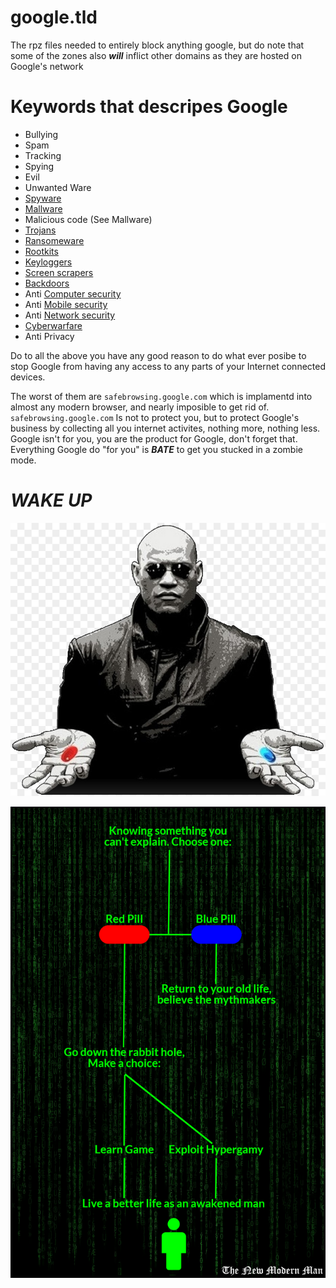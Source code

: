 # google.tld

The rpz files needed to entirely block anything google, but do note that some of the zones also ***will*** inflict other domains as they are hosted on Google's network

# Keywords that descripes Google

 - Bullying
 - Spam
 - Tracking
 - Spying
 - Evil
 - Unwanted Ware
 - [Spyware](https://en.wikipedia.org/wiki/Spyware)
 - [Mallware](https://en.wikipedia.org/wiki/Malware)
 - Malicious code (See Mallware)
 - [Trojans](https://en.wikipedia.org/wiki/Trojan_horse_(computing))
 - [Ransomeware](https://en.wikipedia.org/wiki/Ransomware)
 - [Rootkits](https://en.wikipedia.org/wiki/Rootkit)
 - [Keyloggers](https://en.wikipedia.org/wiki/Keylogger)
 - [Screen scrapers](https://en.wikipedia.org/wiki/Screen_scrape)
 - [Backdoors](https://en.wikipedia.org/wiki/Backdoor_(computing))
 - Anti [Computer security](https://en.wikipedia.org/wiki/Computer_security)
 - Anti [Mobile security](https://en.wikipedia.org/wiki/Mobile_security)
 - Anti [Network security](https://en.wikipedia.org/wiki/Network_security)
 - [Cyberwarfare](https://en.wikipedia.org/wiki/Cyberwarfare)
 - Anti Privacy

Do to all the above you have any good reason to do what ever posibe to stop Google
 from having any access to any parts of your Internet connected devices.

The worst of them are `safebrowsing.google.com` which is implamentd into almost
 any modern browser, and nearly imposible to get rid of. `safebrowsing.google.com` 
 Is not to protect you, but to protect Google's business by collecting all you
 internet activites, nothing more, nothing less. Google isn't for you, you are 
 the product for Google, don't forget that. Everything Google do "for you" is 
 ***BATE*** to get you stucked in a zombie mode.

# ***WAKE UP***

![Morpheus](/images/morpheus-the-matrix-neo-red-pill-and-blue-pill.jpg)

![Flow Diagram](/images/pill_flow_chart.png)
